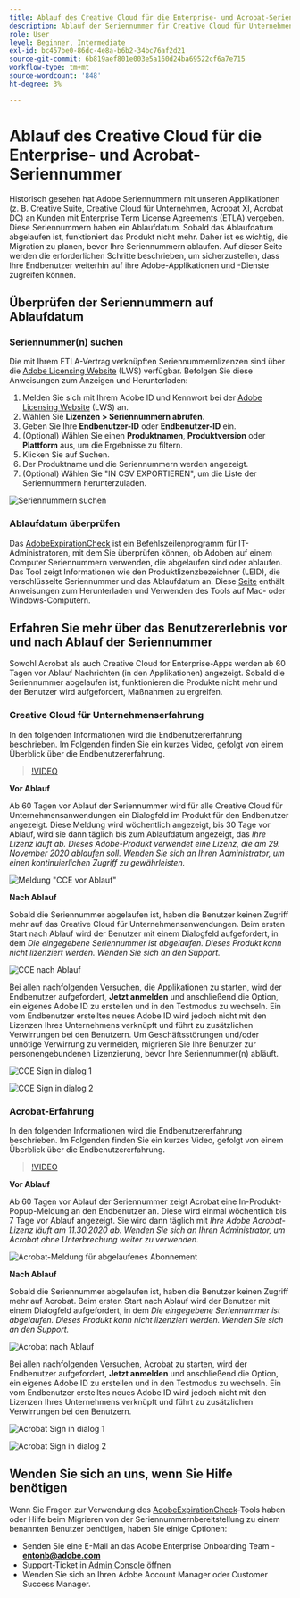 ```yaml
---
title: Ablauf des Creative Cloud für die Enterprise- und Acrobat-Seriennummer
description: Ablauf der Seriennummer für Creative Cloud für Unternehmen und Acrobat
role: User
level: Beginner, Intermediate
exl-id: bc457be0-86dc-4e8a-b6b2-34bc76af2d21
source-git-commit: 6b819aef801e003e5a160d24ba69522cf6a7e715
workflow-type: tm+mt
source-wordcount: '848'
ht-degree: 3%

---
```


# Ablauf des Creative Cloud für die Enterprise- und Acrobat-Seriennummer

Historisch gesehen hat Adobe Seriennummern mit unseren Applikationen (z. B. Creative Suite, Creative Cloud für Unternehmen, Acrobat XI, Acrobat DC) an Kunden mit Enterprise Term License Agreements (ETLA) vergeben. Diese Seriennummern haben ein Ablaufdatum. Sobald das Ablaufdatum abgelaufen ist, funktioniert das Produkt nicht mehr. Daher ist es wichtig, die Migration zu planen, bevor Ihre Seriennummern ablaufen. Auf dieser Seite werden die erforderlichen Schritte beschrieben, um sicherzustellen, dass Ihre Endbenutzer weiterhin auf ihre Adobe-Applikationen und -Dienste zugreifen können.

## Überprüfen der Seriennummern auf Ablaufdatum

### Seriennummer(n) suchen

Die mit Ihrem ETLA-Vertrag verknüpften Seriennummernlizenzen sind über die [Adobe Licensing Website](https://licensing.adobe.com/) (LWS) verfügbar. Befolgen Sie diese Anweisungen zum Anzeigen und Herunterladen:

1. Melden Sie sich mit Ihrem Adobe ID und Kennwort bei der [Adobe Licensing Website](https://licensing.adobe.com/) (LWS) an.
1. Wählen Sie **Lizenzen > Seriennummern abrufen**.
1. Geben Sie Ihre **Endbenutzer-ID** oder **Endbenutzer-ID** ein.
1. (Optional) Wählen Sie einen **Produktnamen**, **Produktversion** oder **Plattform** aus, um die Ergebnisse zu filtern.
1. Klicken Sie auf Suchen.
1. Der Produktname und die Seriennummern werden angezeigt.
1. (Optional) Wählen Sie &quot;IN CSV EXPORTIEREN&quot;, um die Liste der Seriennummern herunterzuladen.

![Seriennummern suchen](assets/retrieveserialnumbers.png)

### Ablaufdatum überprüfen

Das [AdobeExpirationCheck](https://helpx.adobe.com/enterprise/kb/volume-license-expiration-check.html) ist ein Befehlszeilenprogramm für IT-Administratoren, mit dem Sie überprüfen können, ob Adoben auf einem Computer Seriennummern verwenden, die abgelaufen sind oder ablaufen. Das Tool zeigt Informationen wie den Produktlizenzbezeichner (LEID), die verschlüsselte Seriennummer und das Ablaufdatum an. Diese [Seite](https://helpx.adobe.com/enterprise/kb/volume-license-expiration-check.html) enthält Anweisungen zum Herunterladen und Verwenden des Tools auf Mac- oder Windows-Computern.

## Erfahren Sie mehr über das Benutzererlebnis vor und nach Ablauf der Seriennummer

Sowohl Acrobat als auch Creative Cloud for Enterprise-Apps werden ab 60 Tagen vor Ablauf Nachrichten (in den Applikationen) angezeigt. Sobald die Seriennummer abgelaufen ist, funktionieren die Produkte nicht mehr und der Benutzer wird aufgefordert, Maßnahmen zu ergreifen.

### Creative Cloud für Unternehmenserfahrung

In den folgenden Informationen wird die Endbenutzererfahrung beschrieben. Im Folgenden finden Sie ein kurzes Video, gefolgt von einem Überblick über die Endbenutzererfahrung.

>[!VIDEO](https://video.tv.adobe.com/v/331746?hidetitle=true)

**Vor Ablauf**

Ab 60 Tagen vor Ablauf der Seriennummer wird für alle Creative Cloud für Unternehmensanwendungen ein Dialogfeld im Produkt für den Endbenutzer angezeigt. Diese Meldung wird wöchentlich angezeigt, bis 30 Tage vor Ablauf, wird sie dann täglich bis zum Ablaufdatum angezeigt, das *Ihre Lizenz läuft ab. Dieses Adobe-Produkt verwendet eine Lizenz, die am 29. November 2020 ablaufen soll. Wenden Sie sich an Ihren Administrator, um einen kontinuierlichen Zugriff zu gewährleisten.*

![Meldung &quot;CCE vor Ablauf&quot;](assets/cceexpiring.png)

**Nach Ablauf**

Sobald die Seriennummer abgelaufen ist, haben die Benutzer keinen Zugriff mehr auf das Creative Cloud für Unternehmensanwendungen. Beim ersten Start nach Ablauf wird der Benutzer mit einem Dialogfeld aufgefordert, in dem *Die eingegebene Seriennummer ist abgelaufen. Dieses Produkt kann nicht lizenziert werden. Wenden Sie sich an den Support.*

![CCE nach Ablauf](assets/cceafterexpire.png)

Bei allen nachfolgenden Versuchen, die Applikationen zu starten, wird der Endbenutzer aufgefordert, **Jetzt anmelden** und anschließend die Option, ein eigenes Adobe ID zu erstellen und in den Testmodus zu wechseln. Ein vom Endbenutzer erstelltes neues Adobe ID wird jedoch nicht mit den Lizenzen Ihres Unternehmens verknüpft und führt zu zusätzlichen Verwirrungen bei den Benutzern. Um Geschäftsstörungen und/oder unnötige Verwirrung zu vermeiden, migrieren Sie Ihre Benutzer zur personengebundenen Lizenzierung, bevor Ihre Seriennummer(n) abläuft.

![CCE Sign in dialog 1](assets/ccesignin1.png)

![CCE Sign in dialog 2](assets/ccesignin2.png)

### Acrobat-Erfahrung

In den folgenden Informationen wird die Endbenutzererfahrung beschrieben. Im Folgenden finden Sie ein kurzes Video, gefolgt von einem Überblick über die Endbenutzererfahrung.

>[!VIDEO](https://video.tv.adobe.com/v/331749?hidetitle=true)


**Vor Ablauf**

Ab 60 Tagen vor Ablauf der Seriennummer zeigt Acrobat eine In-Produkt-Popup-Meldung an den Endbenutzer an. Diese wird einmal wöchentlich bis 7 Tage vor Ablauf angezeigt. Sie wird dann täglich mit *Ihre Adobe Acrobat-Lizenz läuft am 11.30.2020 ab. Wenden Sie sich an Ihren Administrator, um Acrobat ohne Unterbrechung weiter zu verwenden.*

![Acrobat-Meldung für abgelaufenes Abonnement](assets/acrobatexpiring.png)

**Nach Ablauf**

Sobald die Seriennummer abgelaufen ist, haben die Benutzer keinen Zugriff mehr auf Acrobat. Beim ersten Start nach Ablauf wird der Benutzer mit einem Dialogfeld aufgefordert, in dem *Die eingegebene Seriennummer ist abgelaufen. Dieses Produkt kann nicht lizenziert werden. Wenden Sie sich an den Support.*

![Acrobat nach Ablauf](assets/acrobatafterexpire.png)

Bei allen nachfolgenden Versuchen, Acrobat zu starten, wird der Endbenutzer aufgefordert, **Jetzt anmelden** und anschließend die Option, ein eigenes Adobe ID zu erstellen und in den Testmodus zu wechseln. Ein vom Endbenutzer erstelltes neues Adobe ID wird jedoch nicht mit den Lizenzen Ihres Unternehmens verknüpft und führt zu zusätzlichen Verwirrungen bei den Benutzern.

![Acrobat Sign in dialog 1](assets/acrobatsignin1.png)

![Acrobat Sign in dialog 2](assets/acrobatsignin2.png)

## Wenden Sie sich an uns, wenn Sie Hilfe benötigen

Wenn Sie Fragen zur Verwendung des [AdobeExpirationCheck](https://helpx.adobe.com/enterprise/kb/volume-license-expiration-check.html)-Tools haben oder Hilfe beim Migrieren von der Seriennummernbereitstellung zu einem benannten Benutzer benötigen, haben Sie einige Optionen:
* Senden Sie eine E-Mail an das Adobe Enterprise Onboarding Team - **entonb@adobe.com**
* Support-Ticket in [Admin Console](https://adminconsole.adobe.com/support) öffnen
* Wenden Sie sich an Ihren Adobe Account Manager oder Customer Success Manager.
